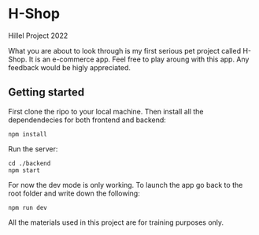 # H-Shop
Hillel Project 2022

What you are about to look through is my first serious pet project called H-Shop. It is an e-commerce app. Feel free to play aroung with this app. Any feedback would be higly appreciated. 

## Getting started

First clone the ripo to your local machine. Then install all the dependendecies for both frontend and backend:
```
npm install
```

Run the server:
```
cd ./backend
npm start
```

For now the dev mode is only working. To launch the app go back to the root folder and write down the following:
```
npm run dev
```


All the materials used in this project are for training purposes only.
